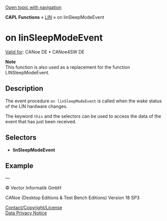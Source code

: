 [Open topic with navigation](../../../../../CANoeDEFamily.htm#Topics/CAPLFunctions/LIN/EventProcedures/CAPLfunctionOnLINSleepModeEvent.md)

**CAPL Functions** » [LIN](../CAPLfunctionsLINOverview.md) » on linSleepModeEvent

# on linSleepModeEvent

[Valid for](../../../Shared/FeatureAvailability.md):  CANoe DE • CANoe4SW DE

**Note**  
This function is also used as a replacement for the function LINSleepModeEvent.

## Description

The event procedure `on linSleepModeEvent` is called when the wake status of the LIN hardware changes.

The keyword `this` and the selectors can be used to access the data of the event that has just been received.

## Selectors

- **linSleepModeEvent**

## Example

—

© Vector Informatik GmbH

CANoe (Desktop Editions & Test Bench Editions) Version 18 SP3

[Contact/Copyright/License](../../../Shared/ContactCopyrightLicense.md)  
[Data Privacy Notice](https://www.vector.com/int/en/company/get-info/privacy-policy/)
